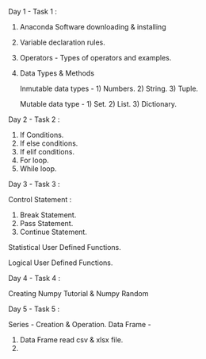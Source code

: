 Day 1 -
Task 1 :

 1. Anaconda Software downloading & installing
 2. Variable declaration rules.
 3. Operators - Types of operators and examples.
 4. Data Types & Methods

    Inmutable data types - 1) Numbers. 2) String. 3) Tuple.

    Mutable data type - 1) Set. 2) List. 3) Dictionary.

Day 2 - 
Task 2 :
  1. If Conditions.
  2. If else conditions.
  3. If elif conditions.
  4. For loop.
  5. While loop.

Day 3 -
Task 3 :

 Control Statement : 
   1. Break Statement.
   2. Pass Statement.
   3. Continue Statement.
 
 Statistical User Defined Functions.

 Logical User Defined Functions.

Day 4 - 
Task 4 :

  Creating Numpy Tutorial & Numpy Random 

Day 5 -
Task 5 :

Series - Creation & Operation.
Data Frame -
  1. Data Frame read csv & xlsx file.
  2. 

